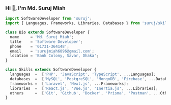 ### Hi 👋, I'm Md. Suruj Miah

```javascript
import SoftwareDeveloper from 'suruj';
import { Languages, Frameworks, Libraries, Databases } from 'suruj/skills';

class Bio extends SoftwareDeveloper {
  name     = 'Md. Suruj Miah';
  title    = 'Software Developer';
  phone    = '01731-364148';
  email    = 'surujmiah6896@gmail.com';
  location = 'Bank Colony, Savar, Dhaka';
}

class Skills extends SoftwareDeveloper {
  languages  =  ['PHP', 'JavaScript', 'TypeScript', ...Languages];
  databases  =  ['MySQL', 'PostgreSQL', 'MongoDB', 'Firebase', ...Databases];
  frameworks =  ['Laravel', 'Next.js', ...Frameworks];
  libraries  =  ['React.js', 'Vue.js', 'Inertia.js', ...Libraries];
  others     =  ['Git', 'Github', 'Docker', 'Prisma', 'Postman', ...Others];
}
```

<!--
**surujmiah6896/surujmiah6896** is a ✨ _special_ ✨ repository because its `README.md` (this file) appears on your GitHub profile.

Here are some ideas to get you started:

- 🔭 I’m currently working on ...
- 🌱 I’m currently learning ...
- 👯 I’m looking to collaborate on ...
- 🤔 I’m looking for help with ...
- 💬 Ask me about ...
- 📫 How to reach me: ...
- 😄 Pronouns: ...
- ⚡ Fun fact: ...
-->

